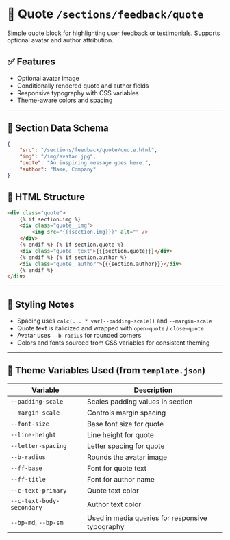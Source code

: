 # 📂 Quote `/sections/feedback/quote`

Simple quote block for highlighting user feedback or testimonials. Supports optional avatar and author attribution.

## ✅ Features

-   Optional avatar image
-   Conditionally rendered quote and author fields
-   Responsive typography with CSS variables
-   Theme-aware colors and spacing

---

## 🧾 Section Data Schema

```json
{
	"src": "/sections/feedback/quote/quote.html",
	"img": "/img/avatar.jpg",
	"quote": "An inspiring message goes here.",
	"author": "Name, Company"
}
```

## 🧱 HTML Structure

```html
<div class="quote">
	{% if section.img %}
	<div class="quote__img">
		<img src="{{{section.img}}}" alt="" />
	</div>
	{% endif %} {% if section.quote %}
	<div class="quote__text">{{{section.quote}}}</div>
	{% endif %} {% if section.author %}
	<div class="quote__author">{{{section.author}}}</div>
	{% endif %}
</div>
```

---

## 🎨 Styling Notes

-   Spacing uses `calc(... * var(--padding-scale))` and `--margin-scale`
-   Quote text is italicized and wrapped with `open-quote` / `close-quote`
-   Avatar uses `--b-radius` for rounded corners
-   Colors and fonts sourced from CSS variables for consistent theming

---

## 🧩 Theme Variables Used (from `template.json`)

| Variable                  | Description                                     |
| ------------------------- | ----------------------------------------------- |
| `--padding-scale`         | Scales padding values in section                |
| `--margin-scale`          | Controls margin spacing                         |
| `--font-size`             | Base font size for quote                        |
| `--line-height`           | Line height for quote                           |
| `--letter-spacing`        | Letter spacing for quote                        |
| `--b-radius`              | Rounds the avatar image                         |
| `--ff-base`               | Font for quote text                             |
| `--ff-title`              | Font for author name                            |
| `--c-text-primary`        | Quote text color                                |
| `--c-text-body-secondary` | Author text color                               |
| `--bp-md`, `--bp-sm`      | Used in media queries for responsive typography |
